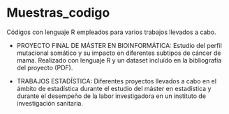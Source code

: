 # Muestras_codigo
Códigos con lenguaje R empleados para varios trabajos llevados a cabo.

- PROYECTO FINAL DE MÁSTER EN BIOINFORMÁTICA: Estudio del perfil mutacional somático y su impacto en diferentes subtipos de cáncer de mama. Realizado con lenguaje R y un dataset incluído en la bibliografía del proyecto (PDF).

- TRABAJOS ESTADÍSTICA: Diferentes proyectos llevados a cabo en el ámbito de estadística durante el estudio del máster en estadística y durante el desempeño de la labor investigadora en un instituto de investigación sanitaria.
